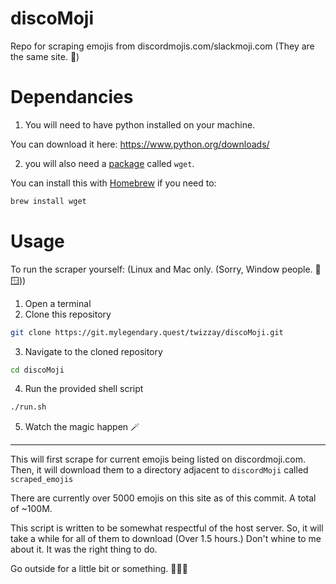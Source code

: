 # discoMoji

Repo for scraping emojis from discordmojis.com/slackmoji.com (They are the same site. 🤫)

# Dependancies

1. You will need to have python installed on your machine.

You can download it here:
https://www.python.org/downloads/

2. you will also need a [package](https://www.gnu.org/software/wget/) called `wget`.

You can install this with [Homebrew](https://brew.sh/) if you need to:
```sh
brew install wget
```


# Usage
To run the scraper yourself: (Linux and Mac only. (Sorry, Window people. 🫣🪟))

1. Open a terminal
2. Clone this repository
```sh
git clone https://git.mylegendary.quest/twizzay/discoMoji.git
```
3. Navigate to the cloned repository
```sh
cd discoMoji
```
4. Run the provided shell script
```sh
./run.sh
```
5. Watch the magic happen 🪄

---

This will first scrape for current emojis being listed on discordmoji.com. Then, it will download them to a directory adjacent to `discordMoji` called `scraped_emojis`

There are currently over 5000 emojis on this site as of this commit. A total of ~100M.

This script is written to be somewhat respectful of the host server. So, it will take a while for all of them to download (Over 1.5 hours.) Don't whine to me about it. It was the right thing to do.

Go outside for a little bit or something. 🌲🌳🌻
